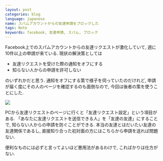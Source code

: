 ```yaml
---
layout: post
categories: blog
language: japanese
name: スパムアカウントからの友達申請をブロックした
tags: Note
keywords: facebook, 友達申請, スパム, ブロック
---
```


Facebook上でのスパムアカウントからの友達リクエストが激化していて, 週に10件以上の申請が来ている. 現状の解決策としては

* 友達リクエストを受けた際の通知をオフにする
* 知らない人からの申請を許可しない

のいずれかだと思う. 通知をオフにする策で様子を伺っていたのだけれど, 申請が届く度にその人のページを確認するのも面倒なので, 今回は後者の策を使うことにした.

<img src="https://www.dropbox.com/s/2i2h5dlhw6hvdqa/facebook_ss.png?dl=1" class="image-on-frame image-fade">

PCから友達リクエストのページに行くと「友達リクエスト設定」という項目がある. 「あなたに友達リクエストを送信できる人」を「友達の友達」にすることで, 知らない人からの申請を防ぐことができる. 本当の友達とはだいたい友達の友達関係であるし, 直接知り合った初対面の方にはこちらから申請を送れば問題ない.

便利なものには必ずと言ってよいほど悪用法があるわけで, こればかりは仕方がない.
